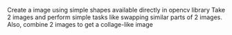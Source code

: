 Create a image using simple shapes available directly in opencv library
Take 2 images and perform simple tasks like swapping similar parts of 2 images. Also, combine 2 images to get a collage-like image

